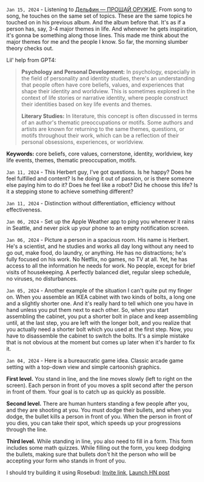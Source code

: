 `Jan 15, 2024` - Listening to [Дельфин — ПРОЩАЙ ОРУЖИЕ](https://www.youtube.com/watch?v=hDlGGCXnUwA).
From song to song, he touches on the same set of topics.
These are the same topics he touched on in his previous album.
And the album before that.
It's as if a person has, say, 3-4 major themes in life.
And whenever he gets inspiration, it's gonna be something along those lines.
This made me think about the major themes for me and the people I know.
So far, the morning slumber theory checks out.

Lil' help from GPT4:

> **Psychology and Personal Development:** In psychology, especially in the field of personality and identity studies, there's an understanding that people often have core beliefs, values, and experiences that shape their identity and worldview.
> This is sometimes explored in the context of life stories or narrative identity, where people construct their identities based on key life events and themes.
>
> **Literary Studies:** In literature, this concept is often discussed in terms of an author's thematic preoccupations or motifs.
> Some authors and artists are known for returning to the same themes, questions, or motifs throughout their work, which can be a reflection of their personal obsessions, experiences, or worldview.

**Keywords:** core beliefs, core values, cornerstone, identity, worldview, key life events, themes, thematic preoccupation, motifs.

`Jan 11, 2024` - This Herbert guy, I've got questions.
Is he happy? Does he feel fulfilled and content?
Is he doing it out of passion, or is there someone else paying him to do it?
Does he feel like a robot? Did he choose this life?
Is it a stepping stone to achieve something different?

`Jan 11, 2024` - Distinction without differentiation, efficiency without effectiveness.

`Jan 06, 2024` - Set up the Apple Weather app to ping you whenever it rains in Seattle, and never pick up your phone to an empty notification screen.

`Jan 06, 2024` - Picture a person in a spacious room. His name is Herbert.
He's a scientist, and he studies and works all day long without any need to go out, make food, do laundry, or anything. 
He has no distractions; he's fully focused on his work.
No Netflix, no games, no TV at all.
Yet, he has access to all the information he needs for work.
No people, except for brief visits of housekeeping.
A perfectly balanced diet, regular sleep schedule, no viruses, no disturbances.

`Jan 05, 2024` - Another example of the situation I can't quite put my finger on. When you assemble an IKEA cabinet with two kinds of bolts, a long one and a slightly shorter one.
And it's really hard to tell which one you have in hand unless you put them next to each other.
So, when you start assembling the cabinet, you put a shorter bolt in place and keep assembling until, at the last step, you are left with the longer bolt, and you realize that you actually need a shorter bolt which you used at the first step. Now, you have to disassemble the cabinet to switch the bolts.
It's a simple mistake that is not obvious at the moment but comes up later when it's harder to fix it.

`Jan 04, 2024` - Here is a bureaucratic game idea.
Classic arcade game setting with a top-down view and simple cartoonish graphics.

**First level.** 
You stand in line, and the line moves slowly (left to right on the screen).
Each person in front of you moves a split second after the person in front of them.
Your goal is to catch up as quickly as possible.

**Second level.**
There are human hunters standing a few people after you, and they are shooting at you.
You must dodge their bullets, and when you dodge, the bullet kills a person in front of you.
When the person in front of you dies, you can take their spot, which speeds up your progressions through the line.

**Third level.**
While standing in line, you also need to fill in a form.
This form includes some math quizzes.
While filling out the form, you keep dodging the bullets, making sure that bullets don't hit the person who will be accepting your form who stands in front of you.

I should try building it using Rosebud: [Invite link](https://rosebud.ai/?referralCode=e0sslhs&refSource=copy), [Launch HN post](https://news.ycombinator.com/item?id=38868185)

